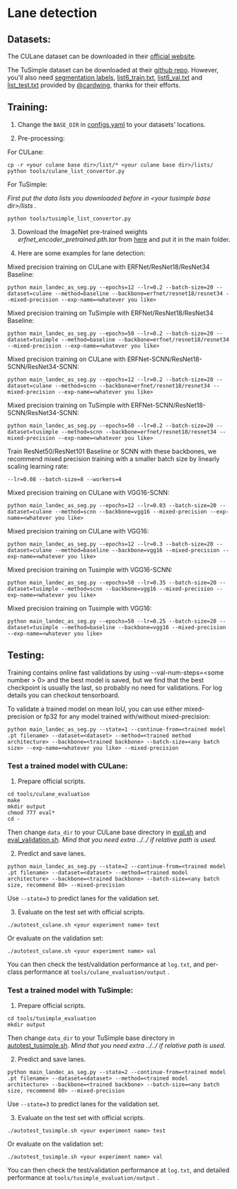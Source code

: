 # Lane detection

## Datasets: 

The CULane dataset can be downloaded in their [official website](https://xingangpan.github.io/projects/CULane.html).

The TuSimple dataset can be downloaded at their [github repo](https://github.com/TuSimple/tusimple-benchmark/issues/3). However, you'll also need [segmentation labels](https://drive.google.com/open?id=1LZDCnr79zuNH73NstZ8oIPDud0INCwb9), [list6_train.txt](https://github.com/cardwing/Codes-for-Lane-Detection/blob/master/ENet-TuSimple-Torch/list6/list6_train.txt), [list6_val.txt](https://github.com/cardwing/Codes-for-Lane-Detection/blob/master/ENet-TuSimple-Torch/list6/list6_val.txt) and [list_test.txt](https://github.com/cardwing/Codes-for-Lane-Detection/blob/master/ENet-TuSimple-Torch/list/list_test.txt) provided by [@cardwing](https://github.com/cardwing), thanks for their efforts.

## Training:

1. Change the `BASE_DIR` in [configs.yaml](../configs.yaml) to your datasets' locations.

2. Pre-processing:

For CULane:

```
cp -r <your culane base dir>/list/* <your culane base dir>/lists/
python tools/culane_list_convertor.py
```

For TuSimple:

*First put the data lists you downloaded before in \<your tusimple base dir\>/lists .*

```
python tools/tusimple_list_convertor.py
```

3. Download the ImageNet pre-trained weights *erfnet_encoder_pretrained.pth.tar* from [here](https://github.com/Eromera/erfnet_pytorch/tree/master/trained_models) and put it in the main folder.

4. Here are some examples for lane detection:

Mixed precision training on CULane with ERFNet/ResNet18/ResNet34 Baseline:

```
python main_landec_as_seg.py --epochs=12 --lr=0.2 --batch-size=20 --dataset=culane --method=baseline --backbone=erfnet/resnet18/resnet34 --mixed-precision --exp-name=<whatever you like>
```

Mixed precision training on TuSimple with ERFNet/ResNet18/ResNet34 Baseline:

```
python main_landec_as_seg.py --epochs=50 --lr=0.2 --batch-size=20 --dataset=tusimple --method=baseline --backbone=erfnet/resnet18/resnet34 --mixed-precision --exp-name=<whatever you like>
```

Mixed precision training on CULane with ERFNet-SCNN/ResNet18-SCNN/ResNet34-SCNN:

```
python main_landec_as_seg.py --epochs=12 --lr=0.2 --batch-size=20 --dataset=culane --method=scnn --backbone=erfnet/resnet18/resnet34 --mixed-precision --exp-name=<whatever you like>
```

Mixed precision training on TuSimple with ERFNet-SCNN/ResNet18-SCNN/ResNet34-SCNN:

```
python main_landec_as_seg.py --epochs=50 --lr=0.2 --batch-size=20 --dataset=tusimple --method=scnn --backbone=erfnet/resnet18/resnet34 --mixed-precision --exp-name=<whatever you like>
```

Train ResNet50/ResNet101 Baseline or SCNN with these backbones, we recommend mixed precision training with a smaller batch size by linearly scaling learning rate:

```
--lr=0.08 --batch-size=8 --workers=4
```

Mixed precision training on CULane with VGG16-SCNN:

```
python main_landec_as_seg.py --epochs=12 --lr=0.03 --batch-size=20 --dataset=culane --method=scnn --backbone=vgg16 --mixed-precision --exp-name=<whatever you like>
```

Mixed precision training on CULane with VGG16:

```
python main_landec_as_seg.py --epochs=12 --lr=0.3 --batch-size=20 --dataset=culane --method=baseline --backbone=vgg16 --mixed-precision --exp-name=<whatever you like>
```

Mixed precision training on Tusimple with VGG16-SCNN:

```
python main_landec_as_seg.py --epochs=50 --lr=0.35 --batch-size=20 --dataset=tusimple --method=scnn --backbone=vgg16 --mixed-precision --exp-name=<whatever you like>
```

Mixed precision training on Tusimple with VGG16:

```
python main_landec_as_seg.py --epochs=50 --lr=0.25 --batch-size=20 --dataset=tusimple --method=baseline --backbone=vgg16 --mixed-precision --exp-name=<whatever you like>
```


## Testing:

Training contains online fast validations by using --val-num-steps=\<some number > 0\> and the best model is saved, but we find that the best checkpoint is usually the last, so probably no need for validations. For log details you can checkout tensorboard.

To validate a trained model on mean IoU, you can use either mixed-precision or fp32 for any model trained with/without mixed-precision:

```
python main_landec_as_seg.py --state=1 --continue-from=<trained model .pt filename> --dataset=<dataset> --method=<trained method architecture> --backbone=<trained backbone> --batch-size=<any batch size> --exp-name=<whatever you like> --mixed-precision
```

### Test a trained model with CULane:

1. Prepare official scripts.

```
cd tools/culane_evaluation
make
mkdir output
chmod 777 eval*
cd -
```

Then change `data_dir` to your CULane base directory in [eval.sh](../tools/culane_evaluation/eval.sh) and [eval_validation.sh](../tools/culane_evaluation/eval_validation.sh). *Mind that you need extra ../../ if relative path is used.*

2. Predict and save lanes.
   
```
python main_landec_as_seg.py --state=2 --continue-from=<trained model .pt filename> --dataset=<dataset> --method=<trained model architecture> --backbone=<trained backbone> --batch-size=<any batch size, recommend 80> --mixed-precision
```

Use `--state=3` to predict lanes for the validation set.

3. Evaluate on the test set with official scripts.

```
./autotest_culane.sh <your experiment name> test
```

Or evaluate on the validation set:

```
./autotest_culane.sh <your experiment name> val
```

You can then check the test/validation performance at `log.txt`, and per-class performance at `tools/culane_evaluation/output` .

### Test a trained model with TuSimple:

1. Prepare official scripts.

```
cd tools/tusimple_evaluation
mkdir output
```

Then change `data_dir` to your TuSimple base directory in [autotest_tusimple.sh](../autotest_tusimple.sh). *Mind that you need extra ../../ if relative path is used.*

2. Predict and save lanes.
   
```
python main_landec_as_seg.py --state=2 --continue-from=<trained model .pt filename> --dataset=<dataset> --method=<trained model architecture> --backbone=<trained backbone> --batch-size=<any batch size, recommend 80> --mixed-precision
```

Use `--state=3` to predict lanes for the validation set.

3. Evaluate on the test set with official scripts.

```
./autotest_tusimple.sh <your experiment name> test
```

Or evaluate on the validation set:

```
./autotest_tusimple.sh <your experiment name> val
```

You can then check the test/validation performance at `log.txt`, and detailed performance at `tools/tusimple_evaluation/output` .
